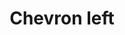 ---
title: Chevron left
tags: ["chevron", "left", "direction", "pointer", "navigate"]
icon: chevron-left
svg: '<svg xmlns="http://www.w3.org/2000/svg" width="24" height="24" fill="none" viewBox="0 0 24 24" stroke-width="1.5" stroke-linecap="round" stroke-linejoin="round" stroke="currentColor"><path d="m15 6-6 6 6 6"/></svg>'
---